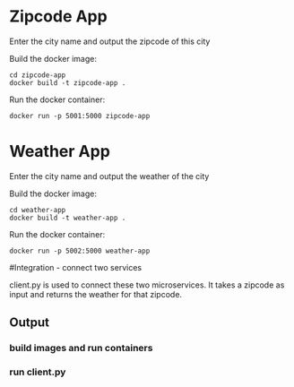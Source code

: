 # Zipcode App

Enter the city name and output the zipcode of this city


Build the docker image:
    
    cd zipcode-app
    docker build -t zipcode-app .

Run the docker container:
    
    docker run -p 5001:5000 zipcode-app
    

# Weather App

Enter the city name and output the weather of the city


Build the docker image:

    cd weather-app
    docker build -t weather-app .

Run the docker container:
    
    docker run -p 5002:5000 weather-app

#Integration - connect two services

client.py is used to connect these two microservices. 
It takes a zipcode as input and returns the weather for that zipcode.


## Output

### build images and run containers



### run client.py





